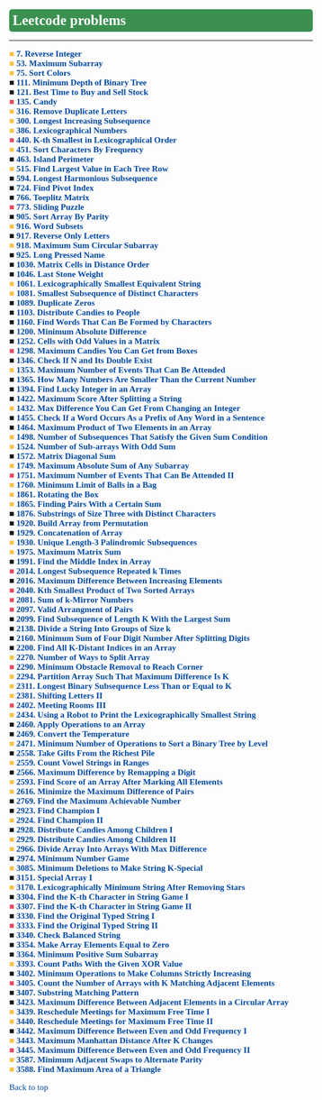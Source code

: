<html lang="en">


<head>
<style>
    .problem{font-weight: bold;}
    
    .easy{color: #52B6A3;}
    .medium{color: #F6C249;}
    .hard{color: #EB4B62;}
    
    a:link, a:visited {
        color: #0047A2;
        background-color: transparent;
        text-decoration: none;
    }
    
    body {font: normal 15px Palatino Linotype;}
</style>
</head>


<body>

<div id="contents" style="background-color: #3B9050; padding: 6px; border-radius: 5px; font-size: 25px;">
    <b style="color: white;">Leetcode problems</b>
</div>
<hr>


<div class="problem">
    <span class="medium">&#9632;</span>
    <a href="https://leetcode.com/problems/reverse-integer/">
        7. Reverse Integer
    </a>
</div>


<div class="problem">
    <span class="medium">&#9632;</span>
    <a href="https://leetcode.com/problems/maximum-subarray/">
        53. Maximum Subarray
    </a>
</div>


<div class="problem">
    <span class="medium">&#9632;</span>
    <a href="https://leetcode.com/problems/sort-colors/">
        75. Sort Colors
    </a>
</div>


<div class="problem">
    <span class="easy">&#9632;</span>
    <a href="https://leetcode.com/problems/minimum-depth-of-binary-tree/">
        111. Minimum Depth of Binary Tree
    </a>
</div>


<div class="problem">
    <span class="easy">&#9632;</span>
    <a href="https://leetcode.com/problems/best-time-to-buy-and-sell-stock/">
        121. Best Time to Buy and Sell Stock
    </a>
</div>


<div class="problem">
    <span class="hard">&#9632;</span>
    <a href="https://leetcode.com/problems/candy/">
        135. Candy
    </a>
</div>


<div class="problem">
    <span class="medium">&#9632;</span>
    <a href="https://leetcode.com/problems/remove-duplicate-letters/">
        316. Remove Duplicate Letters
    </a>
</div>


<div class="problem">
    <span class="medium">&#9632;</span>
    <a href="https://leetcode.com/problems/longest-increasing-subsequence/">
        300. Longest Increasing Subsequence
    </a>
</div>


<div class="problem">
    <span class="medium">&#9632;</span>
    <a href="https://leetcode.com/problems/lexicographical-numbers/">
        386. Lexicographical Numbers
    </a>
</div>


<div class="problem">
    <span class="hard">&#9632;</span>
    <a href="https://leetcode.com/problems/k-th-smallest-in-lexicographical-order/">
        440. K-th Smallest in Lexicographical Order
    </a>
</div>


<div class="problem">
    <span class="medium">&#9632;</span>
    <a href="https://leetcode.com/problems/sort-characters-by-frequency/">
        451. Sort Characters By Frequency
    </a>
</div>


<div class="problem">
    <span class="easy">&#9632;</span>
    <a href="https://leetcode.com/problems/island-perimeter/">
        463. Island Perimeter
    </a>
</div>


<div class="problem">
    <span class="medium">&#9632;</span>
    <a href="https://leetcode.com/problems/find-largest-value-in-each-tree-row/">
        515. Find Largest Value in Each Tree Row
    </a>
</div>


<div class="problem">
    <span class="easy">&#9632;</span>
    <a href="https://leetcode.com/problems/longest-harmonious-subsequence/">
        594. Longest Harmonious Subsequence
    </a>
</div>


<div class="problem">
    <span class="easy">&#9632;</span>
    <a href="https://leetcode.com/problems/find-pivot-index/">
        724. Find Pivot Index
    </a>
</div>


<div class="problem">
    <span class="easy">&#9632;</span>
    <a href="https://leetcode.com/problems/toeplitz-matrix/">
        766. Toeplitz Matrix
    </a>
</div>


<div class="problem">
    <span class="hard">&#9632;</span>
    <a href="https://leetcode.com/problems/sliding-puzzle/">
        773. Sliding Puzzle
    </a>
</div>


<div class="problem">
    <span class="easy">&#9632;</span>
    <a href="https://leetcode.com/problems/sort-array-by-parity/">
        905. Sort Array By Parity
    </a>
</div>


<div class="problem">
    <span class="medium">&#9632;</span>
    <a href="https://leetcode.com/problems/word-subsets/">
        916. Word Subsets
    </a>
</div>


<div class="problem">
    <span class="easy">&#9632;</span>
    <a href="https://leetcode.com/problems/reverse-only-letters/">
        917. Reverse Only Letters
    </a>
</div>


<div class="problem">
    <span class="medium">&#9632;</span>
    <a href="https://leetcode.com/problems/maximum-sum-circular-subarray/">
        918. Maximum Sum Circular Subarray
    </a>
</div>


<div class="problem">
    <span class="easy">&#9632;</span>
    <a href="https://leetcode.com/problems/long-pressed-name/">
        925. Long Pressed Name
    </a>
</div>


<div class="problem">
    <span class="easy">&#9632;</span>
    <a href="https://leetcode.com/problems/matrix-cells-in-distance-order/">
        1030. Matrix Cells in Distance Order
    </a>
</div>


<div class="problem">
    <span class="easy">&#9632;</span>
    <a href="https://leetcode.com/problems/last-stone-weight/">
        1046. Last Stone Weight
    </a>
</div>


<div class="problem">
    <span class="medium">&#9632;</span>
    <a href="https://leetcode.com/problems/lexicographically-smallest-equivalent-string/">
        1061. Lexicographically Smallest Equivalent String
    </a>
</div>


<div class="problem">
    <span class="medium">&#9632;</span>
    <a href="https://leetcode.com/problems/smallest-subsequence-of-distinct-characters/">
        1081. Smallest Subsequence of Distinct Characters
    </a>
</div>


<div class="problem">
    <span class="easy">&#9632;</span>
    <a href="https://leetcode.com/problems/duplicate-zeros/">
        1089. Duplicate Zeros
    </a>
</div>


<div class="problem">
    <span class="easy">&#9632;</span>
    <a href="https://leetcode.com/problems/distribute-candies-to-people/">
        1103. Distribute Candies to People
    </a>
</div>


<div class="problem">
    <span class="easy">&#9632;</span>
    <a href="https://leetcode.com/problems/find-words-that-can-be-formed-by-characters/">
        1160. Find Words That Can Be Formed by Characters
    </a>
</div>


<div class="problem">
    <span class="easy">&#9632;</span>
    <a href="https://leetcode.com/problems/minimum-absolute-difference/">
        1200. Minimum Absolute Difference
    </a>
</div>


<div class="problem">
    <span class="easy">&#9632;</span>
    <a href="https://leetcode.com/problems/cells-with-odd-values-in-a-matrix/">
        1252. Cells with Odd Values in a Matrix
    </a>
</div>


<div class="problem">
    <span class="hard">&#9632;</span>
    <a href="https://leetcode.com/problems/maximum-candies-you-can-get-from-boxes/">
        1298. Maximum Candies You Can Get from Boxes
    </a>
</div>


<div class="problem">
    <span class="easy">&#9632;</span>
    <a href="https://leetcode.com/problems/check-if-n-and-its-double-exist/">
        1346. Check If N and Its Double Exist
    </a>
</div>


<div class="problem">
    <span class="medium">&#9632;</span>
    <a href="https://leetcode.com/problems/maximum-number-of-events-that-can-be-attended/">
        1353. Maximum Number of Events That Can Be Attended
    </a>
</div>


<div class="problem">
    <span class="easy">&#9632;</span>
    <a href="https://leetcode.com/problems/how-many-numbers-are-smaller-than-the-current-number/">
        1365. How Many Numbers Are Smaller Than the Current Number
    </a>
</div>


<div class="problem">
    <span class="easy">&#9632;</span>
    <a href="https://leetcode.com/problems/find-lucky-integer-in-an-array/">
        1394. Find Lucky Integer in an Array
    </a>
</div>


<div class="problem">
    <span class="easy">&#9632;</span>
    <a href="https://leetcode.com/problems/maximum-score-after-splitting-a-string/">
        1422. Maximum Score After Splitting a String
    </a>
</div>


<div class="problem">
    <span class="medium">&#9632;</span>
    <a href="https://leetcode.com/problems/max-difference-you-can-get-from-changing-an-integer/">
        1432. Max Difference You Can Get From Changing an Integer
    </a>
</div>


<div class="problem">
    <span class="easy">&#9632;</span>
    <a href="https://leetcode.com/problems/check-if-a-word-occurs-as-a-prefix-of-any-word-in-a-sentence/">
        1455. Check If a Word Occurs As a Prefix of Any Word in a Sentence
    </a>
</div>


<div class="problem">
    <span class="easy">&#9632;</span>
    <a href="https://leetcode.com/problems/maximum-product-of-two-elements-in-an-array/">
        1464. Maximum Product of Two Elements in an Array
    </a>
</div>


<div class="problem">
    <span class="medium">&#9632;</span>
    <a href="https://leetcode.com/problems/number-of-subsequences-that-satisfy-the-given-sum-condition/">
        1498. Number of Subsequences That Satisfy the Given Sum Condition
    </a>
</div>


<div class="problem">
    <span class="medium">&#9632;</span>
    <a href="https://leetcode.com/problems/number-of-sub-arrays-with-odd-sum/">
        1524. Number of Sub-arrays With Odd Sum
    </a>
</div>


<div class="problem">
    <span class="easy">&#9632;</span>
    <a href="https://leetcode.com/problems/matrix-diagonal-sum/">
        1572. Matrix Diagonal Sum
    </a>
</div>


<div class="problem">
    <span class="medium">&#9632;</span>
    <a href="https://leetcode.com/problems/maximum-absolute-sum-of-any-subarray/">
        1749. Maximum Absolute Sum of Any Subarray
    </a>
</div>


<div class="problem">
    <span class="hard">&#9632;</span>
    <a href="https://leetcode.com/problems/maximum-number-of-events-that-can-be-attended-ii/">
        1751. Maximum Number of Events That Can Be Attended II
    </a>
</div>


<div class="problem">
    <span class="medium">&#9632;</span>
    <a href="https://leetcode.com/problems/minimum-limit-of-balls-in-a-bag/">
        1760. Minimum Limit of Balls in a Bag
    </a>
</div>


<div class="problem">
    <span class="medium">&#9632;</span>
    <a href="https://leetcode.com/problems/rotating-the-box/">
        1861. Rotating the Box
    </a>
</div>


<div class="problem">
    <span class="medium">&#9632;</span>
    <a href="https://leetcode.com/problems/finding-pairs-with-a-certain-sum/">
        1865. Finding Pairs With a Certain Sum
    </a>
</div>


<div class="problem">
    <span class="easy">&#9632;</span>
    <a href="https://leetcode.com/problems/substrings-of-size-three-with-distinct-characters/">
        1876. Substrings of Size Three with Distinct Characters
    </a>
</div>


<div class="problem">
    <span class="easy">&#9632;</span>
    <a href="https://leetcode.com/problems/build-array-from-permutation/">
        1920. Build Array from Permutation
    </a>
</div>


<div class="problem">
    <span class="easy">&#9632;</span>
    <a href="https://leetcode.com/problems/concatenation-of-array/">
        1929. Concatenation of Array
    </a>
</div>


<div class="problem">
    <span class="medium">&#9632;</span>
    <a href="https://leetcode.com/problems/unique-length-3-palindromic-subsequences/">
        1930. Unique Length-3 Palindromic Subsequences
    </a>
</div>


<div class="problem">
    <span class="medium">&#9632;</span>
    <a href="https://leetcode.com/problems/maximum-matrix-sum/">
        1975. Maximum Matrix Sum
    </a>
</div>


<div class="problem">
    <span class="easy">&#9632;</span>
    <a href="https://leetcode.com/problems/find-the-middle-index-in-array/">
        1991. Find the Middle Index in Array
    </a>
</div>


<div class="problem">
    <span class="hard">&#9632;</span>
    <a href="https://leetcode.com/problems/longest-subsequence-repeated-k-times/">
        2014. Longest Subsequence Repeated k Times
    </a>
</div>


<div class="problem">
    <span class="easy">&#9632;</span>
    <a href="https://leetcode.com/problems/maximum-difference-between-increasing-elements/">
        2016. Maximum Difference Between Increasing Elements
    </a>
</div>


<div class="problem">
    <span class="hard">&#9632;</span>
    <a href="https://leetcode.com/problems/kth-smallest-product-of-two-sorted-arrays/">
        2040. Kth Smallest Product of Two Sorted Arrays
    </a>
</div>


<div class="problem">
    <span class="hard">&#9632;</span>
    <a href="https://leetcode.com/problems/sum-of-k-mirror-numbers/">
        2081. Sum of k-Mirror Numbers
    </a>
</div>


<div class="problem">
    <span class="hard">&#9632;</span>
    <a href="https://leetcode.com/problems/valid-arrangement-of-pairs/">
        2097. Valid Arrangment of Pairs
    </a>
</div>


<div class="problem">
    <span class="easy">&#9632;</span>
    <a href="https://leetcode.com/problems/find-subsequence-of-length-k-with-the-largest-sum/">
        2099. Find Subsequence of Length K With the Largest Sum
    </a>
</div>


<div class="problem">
    <span class="easy">&#9632;</span>
    <a href="https://leetcode.com/problems/divide-a-string-into-groups-of-size-k/">
        2138. Divide a String Into Groups of Size k
    </a>
</div>


<div class="problem">
    <span class="easy">&#9632;</span>
    <a href="https://leetcode.com/problems/minimum-sum-of-four-digit-number-after-splitting-digits/">
        2160. Minimum Sum of Four Digit Number After Splitting Digits
    </a>
</div>


<div class="problem">
    <span class="easy">&#9632;</span>
    <a href="https://leetcode.com/problems/find-all-k-distant-indices-in-an-array/">
        2200. Find All K-Distant Indices in an Array
    </a>
</div>


<div class="problem">
    <span class="medium">&#9632;</span>
    <a href="https://leetcode.com/problems/number-of-ways-to-split-array/">
        2270. Number of Ways to Split Array
    </a>
</div>


<div class="problem">
    <span class="hard">&#9632;</span>
    <a href="https://leetcode.com/problems/minimum-obstacle-removal-to-reach-corner/">
        2290. Minimum Obstacle Removal to Reach Corner
    </a>
</div>


<div class="problem">
    <span class="medium">&#9632;</span>
    <a href="https://leetcode.com/problems/partition-array-such-that-maximum-difference-is-k/">
        2294. Partition Array Such That Maximum Difference Is K
    </a>
</div>


<div class="problem">
    <span class="medium">&#9632;</span>
    <a href="https://leetcode.com/problems/longest-binary-subsequence-less-than-or-equal-to-k/">
        2311. Longest Binary Subsequence Less Than or Equal to K
    </a>
</div>


<div class="problem">
    <span class="medium">&#9632;</span>
    <a href="https://leetcode.com/problems/shifting-letters-ii/">
        2381. Shifting Letters II
    </a>
</div>


<div class="problem">
    <span class="hard">&#9632;</span>
    <a href="https://leetcode.com/problems/meeting-rooms-iii/">
        2402. Meeting Rooms III
    </a>
</div>


<div class="problem">
    <span class="medium">&#9632;</span>
    <a href="https://leetcode.com/problems/using-a-robot-to-print-the-lexicographically-smallest-string/">
        2434. Using a Robot to Print the Lexicographically Smallest String
    </a>
</div>


<div class="problem">
    <span class="easy">&#9632;</span>
    <a href="https://leetcode.com/problems/apply-operations-to-an-array/">
        2460. Apply Operations to an Array
    </a>
</div>


<div class="problem">
    <span class="easy">&#9632;</span>
    <a href="https://leetcode.com/problems/convert-the-temperature/">
        2469. Convert the Temperature
    </a>
</div>


<div class="problem">
    <span class="medium">&#9632;</span>
    <a href="https://leetcode.com/problems/minimum-number-of-operations-to-sort-a-binary-tree-by-level/">
        2471. Minimum Number of Operations to Sort a Binary Tree by Level
    </a>
</div>


<div class="problem">
    <span class="easy">&#9632;</span>
    <a href="https://leetcode.com/problems/take-gifts-from-the-richest-pile/">
        2558. Take Gifts From the Richest Pile
    </a>
</div>


<div class="problem">
    <span class="medium">&#9632;</span>
    <a href="https://leetcode.com/problems/count-vowel-strings-in-ranges/">
        2559. Count Vowel Strings in Ranges
    </a>
</div>


<div class="problem">
    <span class="easy">&#9632;</span>
    <a href="https://leetcode.com/problems/maximum-difference-by-remapping-a-digit/">
        2566. Maximum Difference by Remapping a Digit
    </a>
</div>


<div class="problem">
    <span class="medium">&#9632;</span>
    <a href="https://leetcode.com/problems/find-score-of-an-array-after-marking-all-elements/">
        2593. Find Score of an Array After Marking All Elements
    </a>
</div>


<div class="problem">
    <span class="medium">&#9632;</span>
    <a href="https://leetcode.com/problems/minimize-the-maximum-difference-of-pairs/">
        2616. Minimize the Maximum Difference of Pairs
    </a>
</div>


<div class="problem">
    <span class="easy">&#9632;</span>
    <a href="https://leetcode.com/problems/find-the-maximum-achievable-number/">
        2769. Find the Maximum Achievable Number
    </a>
</div>


<div class="problem">
    <span class="easy">&#9632;</span>
    <a href="https://leetcode.com/problems/find-champion-i/">
        2923. Find Champion I
    </a>
</div>


<div class="problem">
    <span class="medium">&#9632;</span>
    <a href="https://leetcode.com/problems/find-champion-ii/">
        2924. Find Champion II
    </a>
</div>


<div class="problem">
    <span class="easy">&#9632;</span>
    <a href="https://leetcode.com/problems/distribute-candies-among-children-i/">
        2928. Distribute Candies Among Children I
    </a>
</div>


<div class="problem">
    <span class="medium">&#9632;</span>
    <a href="https://leetcode.com/problems/distribute-candies-among-children-ii/">
        2929. Distribute Candies Among Children II
    </a>
</div>


<div class="problem">
    <span class="medium">&#9632;</span>
    <a href="https://leetcode.com/problems/divide-array-into-arrays-with-max-difference/">
        2966. Divide Array Into Arrays With Max Difference
    </a>
</div>


<div class="problem">
    <span class="easy">&#9632;</span>
    <a href="https://leetcode.com/problems/minimum-number-game/">
        2974. Minimum Number Game
    </a>
</div>


<div class="problem">
    <span class="medium">&#9632;</span>
    <a href="https://leetcode.com/problems/minimum-deletions-to-make-string-k-special/">
        3085. Minimum Deletions to Make String K-Special
    </a>
</div>


<div class="problem">
    <span class="easy">&#9632;</span>
    <a href="https://leetcode.com/problems/special-array-i/">
        3151. Special Array I
    </a>
</div>


<div class="problem">
    <span class="medium">&#9632;</span>
    <a href="https://leetcode.com/problems/lexicographically-minimum-string-after-removing-stars/">
        3170. Lexicographically Minimum String After Removing Stars
    </a>
</div>


<div class="problem">
    <span class="easy">&#9632;</span>
    <a href="https://leetcode.com/problems/find-the-k-th-character-in-string-game-i/">
        3304. Find the K-th Character in String Game I
    </a>
</div>


<div class="problem">
    <span class="hard">&#9632;</span>
    <a href="https://leetcode.com/problems/find-the-k-th-character-in-string-game-ii/">
        3307. Find the K-th Character in String Game II
    </a>
</div>


<div class="problem">
    <span class="easy">&#9632;</span>
    <a href="https://leetcode.com/problems/find-the-original-typed-string-i/">
        3330. Find the Original Typed String I
    </a>
</div>


<div class="problem">
    <span class="hard">&#9632;</span>
    <a href="https://leetcode.com/problems/find-the-original-typed-string-ii/">
        3333. Find the Original Typed String II
    </a>
</div>


<div class="problem">
    <span class="easy">&#9632;</span>
    <a href="https://leetcode.com/problems/check-balanced-string/">
        3340. Check Balanced String
    </a>
</div>


<div class="problem">
    <span class="easy">&#9632;</span>
    <a href="https://leetcode.com/problems/make-array-elements-equal-to-zero/">
        3354. Make Array Elements Equal to Zero
    </a>
</div>


<div class="problem">
    <span class="easy">&#9632;</span>
    <a href="https://leetcode.com/problems/minimum-positive-sum-subarray/">
        3364. Minimum Positive Sum Subarray
    </a>
</div>


<div class="problem">
    <span class="medium">&#9632;</span>
    <a href="https://leetcode.com/problems/count-paths-with-the-given-xor-value/">
        3393. Count Paths With the Given XOR Value
    </a>
</div>


<div class="problem">
    <span class="easy">&#9632;</span>
    <a href="https://leetcode.com/problems/minimum-operations-to-make-columns-strictly-increasing/">
        3402. Minimum Operations to Make Columns Strictly Increasing
    </a>
</div>


<div class="problem">
    <span class="hard">&#9632;</span>
    <a href="https://leetcode.com/problems/count-the-number-of-arrays-with-k-matching-adjacent-elements/">
        3405. Count the Number of Arrays with K Matching Adjacent Elements
    </a>
</div>


<div class="problem">
    <span class="easy">&#9632;</span>
    <a href="https://leetcode.com/problems/substring-matching-pattern/">
        3407. Substring Matching Pattern
    </a>
</div>


<div class="problem">
    <span class="easy">&#9632;</span>
    <a href="https://leetcode.com/problems/maximum-difference-between-adjacent-elements-in-a-circular-array/">
        3423. Maximum Difference Between Adjacent Elements in a Circular Array
    </a>
</div>


<div class="problem">
    <span class="medium">&#9632;</span>
    <a href="https://leetcode.com/problems/reschedule-meetings-for-maximum-free-time-i/">
        3439. Reschedule Meetings for Maximum Free Time I
    </a>
</div>


<div class="problem">
    <span class="medium">&#9632;</span>
    <a href="https://leetcode.com/problems/reschedule-meetings-for-maximum-free-time-ii/">
        3440. Reschedule Meetings for Maximum Free Time II
    </a>
</div>


<div class="problem">
    <span class="easy">&#9632;</span>
    <a href="https://leetcode.com/problems/maximum-difference-between-even-and-odd-frequency-i/">
        3442. Maximum Difference Between Even and Odd Frequency I
    </a>
</div>


<div class="problem">
    <span class="medium">&#9632;</span>
    <a href="https://leetcode.com/problems/maximum-manhattan-distance-after-k-changes/">
        3443. Maximum Manhattan Distance After K Changes
    </a>
</div>


<div class="problem">
    <span class="hard">&#9632;</span>
    <a href="https://leetcode.com/problems/maximum-difference-between-even-and-odd-frequency-ii/">
        3445. Maximum Difference Between Even and Odd Frequency II
    </a>
</div>


<div class="problem">
    <span class="medium">&#9632;</span>
    <a href="https://leetcode.com/problems/minimum-adjacent-swaps-to-alternate-parity/">
        3587. Minimum Adjacent Swaps to Alternate Parity
    </a>
</div>


<div class="problem">
    <span class="medium">&#9632;</span>
    <a href="https://leetcode.com/problems/find-maximum-area-of-a-triangle/">
        3588. Find Maximum Area of a Triangle
    </a>
</div>


<a href="#contents">Back to top</a>


</body>


</html>